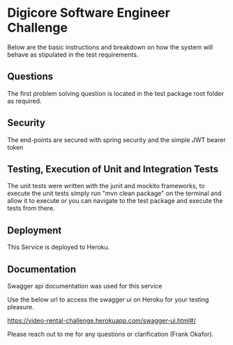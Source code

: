 # Digicore Software Engineer Challenge

Below are the basic instructions and breakdown on how the system will
behave as stipulated in the test requirements.

## Questions
The first problem solving question is located in the test package root folder as required.

## Security
The end-points are secured with spring security and the simple JWT bearer token

## Testing, Execution of Unit and Integration Tests
The unit tests were written with the junit and mockito frameworks,
to execute the unit tests simply run "mvn clean package" on the terminal and allow 
it to execute or you can navigate to the test package and execute the tests from there.

## Deployment
This Service is deployed to Heroku.

## Documentation
Swagger api documentation was used for this service

Use the below url to access the swagger ui on Heroku for your testing pleasure.

https://video-rental-challenge.herokuapp.com/swagger-ui.html#/

Please reach out to me for any questions or clarification (Frank Okafor).